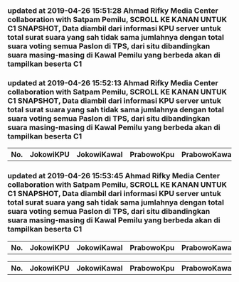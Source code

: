 <h3>updated at 2019-04-26 15:51:28 Ahmad Rifky Media Center collaboration with Satpam Pemilu, SCROLL KE KANAN UNTUK C1 SNAPSHOT, Data diambil dari informasi KPU server untuk total surat suara yang sah tidak sama jumlahnya dengan total suara voting semua Paslon di TPS, dari situ dibandingkan suara masing-masing di Kawal Pemilu yang berbeda akan di tampilkan beserta C1</h3> <table><th>No.</th><th>JokowiKPU</th><th>JokowiKawal</th><th>PrabowoKpu</th><th>PrabowoKawal</th><th>SahKawal</th><th>SahKpu</th><th>Lokasi</th><th>Hal1</th><th>Hal2</th><th>Hal3</th><th>Hal4</th><th>Hal5</th><th>Hal6</th><th>Hal7</th><th>Hal8</th></tr><h3>updated at 2019-04-26 15:52:13 Ahmad Rifky Media Center collaboration with Satpam Pemilu, SCROLL KE KANAN UNTUK C1 SNAPSHOT, Data diambil dari informasi KPU server untuk total surat suara yang sah tidak sama jumlahnya dengan total suara voting semua Paslon di TPS, dari situ dibandingkan suara masing-masing di Kawal Pemilu yang berbeda akan di tampilkan beserta C1</h3> <table><th>No.</th><th>JokowiKPU</th><th>JokowiKawal</th><th>PrabowoKpu</th><th>PrabowoKawal</th><th>SahKawal</th><th>SahKpu</th><th>Lokasi</th><th>Hal1</th><th>Hal2</th><th>Hal3</th><th>Hal4</th><th>Hal5</th><th>Hal6</th><th>Hal7</th><th>Hal8</th></tr><h3>updated at 2019-04-26 15:53:45 Ahmad Rifky Media Center collaboration with Satpam Pemilu, SCROLL KE KANAN UNTUK C1 SNAPSHOT, Data diambil dari informasi KPU server untuk total surat suara yang sah tidak sama jumlahnya dengan total suara voting semua Paslon di TPS, dari situ dibandingkan suara masing-masing di Kawal Pemilu yang berbeda akan di tampilkan beserta C1</h3> <table><th>No.</th><th>JokowiKPU</th><th>JokowiKawal</th><th>PrabowoKpu</th><th>PrabowoKawal</th><th>SahKawal</th><th>SahKpu</th><th>Lokasi</th><th>Hal1</th><th>Hal2</th><th>Hal3</th><th>Hal4</th><th>Hal5</th><th>Hal6</th><th>Hal7</th><th>Hal8</th></tr>
